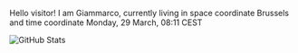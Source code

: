 Hello visitor! I am Giammarco, currently living in space coordinate Brussels and time coordinate Monday, 29 March, 08:11 CEST

![GitHub Stats](https://github-readme-stats.vercel.app/api?username=grcasanova)
